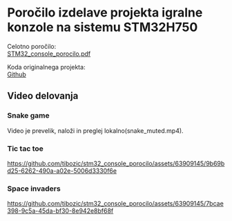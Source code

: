 # Poročilo izdelave projekta igralne konzole na sistemu STM32H750

Celotno poročilo: <br>
[STM32_console_porocilo.pdf](https://github.com/tibozic/stm32_game_console_porocilo/blob/master/STM32_console_porocilo.pdf)

Koda originalnega projekta: <br>
[Github](https://github.com/tibozic/stm32_game_console)

## Video delovanja
### Snake game
Video je prevelik, naloži in preglej lokalno(snake_muted.mp4).

### Tic tac toe
https://github.com/tibozic/stm32_console_porocilo/assets/63909145/9b69bd25-6262-490a-a02e-5006d3330f6e

### Space invaders
https://github.com/tibozic/stm32_console_porocilo/assets/63909145/7bcae398-9c5a-45da-bf30-8e942e8bf68f


